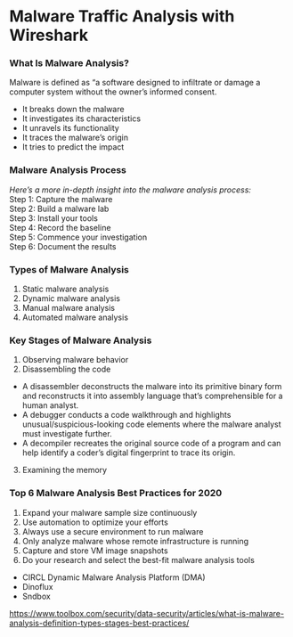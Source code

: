 # Malware Traffic Analysis with Wireshark
### What Is Malware Analysis?
Malware is defined as “a software designed to infiltrate or damage a computer system without the owner’s informed consent.
* It breaks down the malware  
* It investigates its characteristics  
* It unravels its functionality  
* It traces the malware’s origin  
* It tries to predict the impact  

### Malware Analysis Process
_Here’s a more in-depth insight into the malware analysis process:_  
Step 1: Capture the malware  
Step 2: Build a malware lab  
Step 3: Install your tools  
Step 4: Record the baseline  
Step 5: Commence your investigation  
Step 6: Document the results  

### Types of Malware Analysis  
1. Static malware analysis   
2. Dynamic malware analysis   
3. Manual malware analysis   
4. Automated malware analysis   

### Key Stages of Malware Analysis
1. Observing malware behavior   
2. Disassembling the code  
* A disassembler deconstructs the malware into its primitive binary form and reconstructs it into assembly language that’s comprehensible for a human analyst.   
* A debugger conducts a code walkthrough and highlights unusual/suspicious-looking code elements where the malware analyst must investigate further.   
* A decompiler recreates the original source code of a program and can help identify a coder’s digital fingerprint to trace its origin. 
3. Examining the memory   
### Top 6 Malware Analysis Best Practices for 2020 
1. Expand your malware sample size continuously  
2. Use automation to optimize your efforts
3. Always use a secure environment to run malware 
4. Only analyze malware whose remote infrastructure is running  
5. Capture and store VM image snapshots  
6. Do your research and select the best-fit malware analysis tools   
* CIRCL Dynamic Malware Analysis Platform (DMA)   
* Dinoflux   
* Sndbox  

https://www.toolbox.com/security/data-security/articles/what-is-malware-analysis-definition-types-stages-best-practices/
